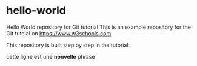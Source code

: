 # hello-world
Hello World repository for Git tutorial
This is an example repository for the Git tutoial on https://www.w3schools.com

This repository is built step by step in the tutorial.

cette ligne est une **nouvelle** phrase
